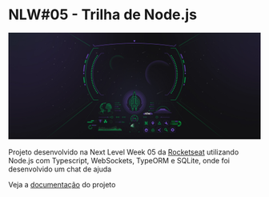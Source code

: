# NLW#05 - Trilha de Node.js

![Wallpaper Node.js](wallpapers/1-NLW%2305-2560x1080.jpg)

Projeto desenvolvido na Next Level Week 05 da [Rocketseat][rocketseat_site] utilizando Node.js com Typescript, WebSockets, TypeORM e SQLite, onde foi desenvolvido um chat de ajuda

Veja a [documentação][docs_site] do projeto

[rocketseat_site]: https://rocketseat.com.br/
[docs_site]: https://github.com/otaviothor/nlw-05/tree/main/docs/documentation.md